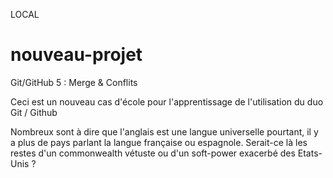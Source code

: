 LOCAL

# nouveau-projet
Git/GitHub 5 : Merge &amp; Conflits

Ceci est un nouveau cas d'école pour l'apprentissage de l'utilisation du duo Git / Github

Nombreux sont à dire que l'anglais est une langue universelle pourtant, il y a plus de pays parlant la langue française ou espagnole.
Serait-ce là les restes d'un commonwealth vétuste ou d'un soft-power exacerbé des Etats-Unis ? 
